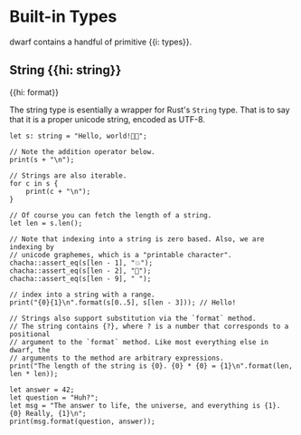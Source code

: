 # Built-in Types

dwarf contains a handful of primitive {{i: types}}.

## String {{hi: string}}
{{hi: format}}

The string type is esentially a wrapper for Rust's `String` type.
That is to say that it is a proper unicode string, encoded as UTF-8.

```dwarf
let s: string = "Hello, world!🎉💥";

// Note the addition operator below.
print(s + "\n");

// Strings are also iterable.
for c in s {
    print(c + "\n");
}

// Of course you can fetch the length of a string.
let len = s.len();

// Note that indexing into a string is zero based. Also, we are indexing by
// unicode graphemes, which is a "printable character".
chacha::assert_eq(s[len - 1], "💥");
chacha::assert_eq(s[len - 2], "🎉");
chacha::assert_eq(s[len - 9], " ");

// index into a string with a range.
print("{0}{1}\n".format(s[0..5], s[len - 3])); // Hello!

// Strings also support substitution via the `format` method.
// The string contains {?}, where ? is a number that corresponds to a positional
// argument to the `format` method. Like most everything else in dwarf, the
// arguments to the method are arbitrary expressions.
print("The length of the string is {0}. {0} * {0} = {1}\n".format(len, len * len));

let answer = 42;
let question = "Huh?";
let msg = "The answer to life, the universe, and everything is {1}. {0} Really, {1}\n";
print(msg.format(question, answer));
```